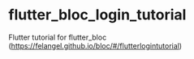 # flutter_bloc_login_tutorial

Flutter tutorial for flutter_bloc (https://felangel.github.io/bloc/#/flutterlogintutorial)
